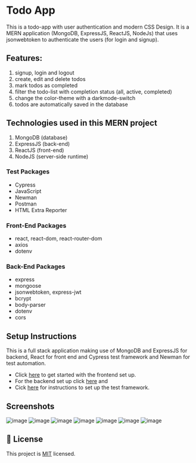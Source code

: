 # Todo App
This is a todo-app with user authentication and modern CSS Design. 
It is a MERN application (MongoDB, ExpressJS, ReactJS, NodeJs) that uses jsonwebtoken to authenticate the users (for login and signup).
## Features:
1. signup, login and logout
2. create, edit and delete todos
3. mark todos as completed
4. filter the todo-list with completion status (all, active, completed)
5. change the color-theme with a darkmode-switch
6. todos are automatically saved in the database
   
## Technologies used in this MERN project
1. MongoDB (database)
2. ExpressJS (back-end)
3. ReactJS (front-end)
4. NodeJS (server-side runtime)

### Test Packages
- Cypress
- JavaScript
- Newman
- Postman
- HTML Extra Reporter
   
### Front-End Packages
- react, react-dom, react-router-dom
- axios
- dotenv
  
### Back-End Packages
- express
- mongoose
- jsonwebtoken, express-jwt
- bcrypt
- body-parser
- dotenv
- cors

## Setup Instructions
This is a full stack application making use of MongoDB and ExpressJS for backend, React for front end and Cypress test framework and Newman for test automation.
- Click [here](/client/README.md) to get started with the frontend set up. 
- For the backend set up click [here](/server/README.md) and 
- Cick [here](/test/README.md) for instructions to set up the test framework.
  
## Screenshots
![image](https://github.com/Fabian04HV/react-todo-app/assets/84227257/5c925af0-6964-4943-8aa7-a11ed6e8b298)
![image](https://github.com/Fabian04HV/react-todo-app/assets/84227257/5042c6af-b602-477a-a9cf-77641cdf28b4)
![image](https://github.com/Fabian04HV/react-todo-app/assets/84227257/08df78b7-fe74-452f-b536-bf3016dd3617)
![image](https://github.com/Fabian04HV/react-todo-app/assets/84227257/58bab384-e7de-4e90-852a-83b0326fc99b)
![image](https://github.com/Fabian04HV/react-todo-app/assets/84227257/199da996-946b-4394-846a-66806e29edfb)
![image](https://github.com/Fabian04HV/react-todo-app/assets/84227257/903b61c3-b258-403d-af01-bd1054975b25)
![image](https://github.com/Fabian04HV/react-todo-app/assets/84227257/a521a6b0-0aa1-44f0-8ff6-c8b24a6e9506)

## 📝 License

This project is [MIT](./LICENSE) licensed.